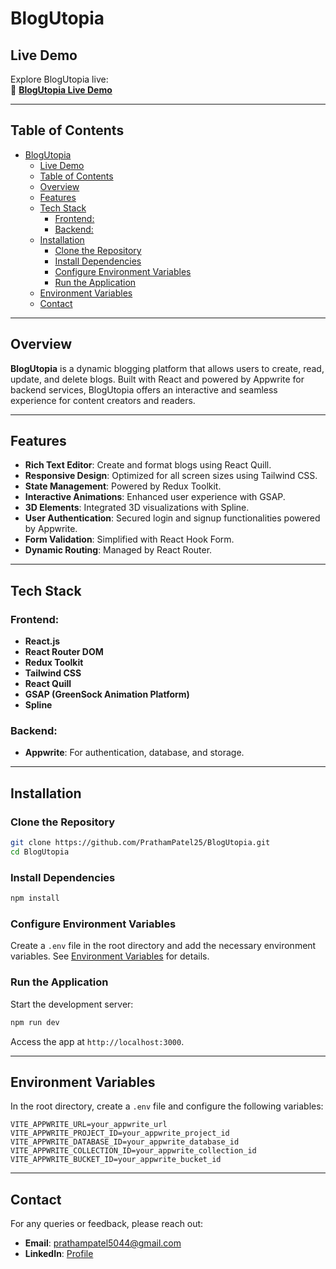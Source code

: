 # BlogUtopia

## Live Demo

Explore BlogUtopia live:  
🔗 **[BlogUtopia Live Demo](https://blog-utopia.vercel.app/)**

---

## Table of Contents

- [BlogUtopia](#blogutopia)
  - [Live Demo](#live-demo)
  - [Table of Contents](#table-of-contents)
  - [Overview](#overview)
  - [Features](#features)
  - [Tech Stack](#tech-stack)
    - [Frontend:](#frontend)
    - [Backend:](#backend)
  - [Installation](#installation)
    - [Clone the Repository](#clone-the-repository)
    - [Install Dependencies](#install-dependencies)
    - [Configure Environment Variables](#configure-environment-variables)
    - [Run the Application](#run-the-application)
  - [Environment Variables](#environment-variables)
  - [Contact](#contact)

---

## Overview

**BlogUtopia** is a dynamic blogging platform that allows users to create, read, update, and delete blogs. Built with React and powered by Appwrite for backend services, BlogUtopia offers an interactive and seamless experience for content creators and readers.

---

## Features

- **Rich Text Editor**: Create and format blogs using React Quill.
- **Responsive Design**: Optimized for all screen sizes using Tailwind CSS.
- **State Management**: Powered by Redux Toolkit.
- **Interactive Animations**: Enhanced user experience with GSAP.
- **3D Elements**: Integrated 3D visualizations with Spline.
- **User Authentication**: Secured login and signup functionalities powered by Appwrite.
- **Form Validation**: Simplified with React Hook Form.
- **Dynamic Routing**: Managed by React Router.

---

## Tech Stack

### Frontend:

- **React.js**
- **React Router DOM**
- **Redux Toolkit**
- **Tailwind CSS**
- **React Quill**
- **GSAP (GreenSock Animation Platform)**
- **Spline**

### Backend:

- **Appwrite**: For authentication, database, and storage.

---

## Installation

### Clone the Repository

```bash
git clone https://github.com/PrathamPatel25/BlogUtopia.git
cd BlogUtopia
```

### Install Dependencies

```bash
npm install
```

### Configure Environment Variables

Create a `.env` file in the root directory and add the necessary environment variables. See [Environment Variables](#environment-variables) for details.

### Run the Application

Start the development server:

```bash
npm run dev
```

Access the app at `http://localhost:3000`.

---

## Environment Variables

In the root directory, create a `.env` file and configure the following variables:

```env
VITE_APPWRITE_URL=your_appwrite_url
VITE_APPWRITE_PROJECT_ID=your_appwrite_project_id
VITE_APPWRITE_DATABASE_ID=your_appwrite_database_id
VITE_APPWRITE_COLLECTION_ID=your_appwrite_collection_id
VITE_APPWRITE_BUCKET_ID=your_appwrite_bucket_id
```

---

## Contact

For any queries or feedback, please reach out:

- **Email**: prathampatel5044@gmail.com
- **LinkedIn**: [Profile](https://www.linkedin.com/in/pratham-patel-0920-/)
